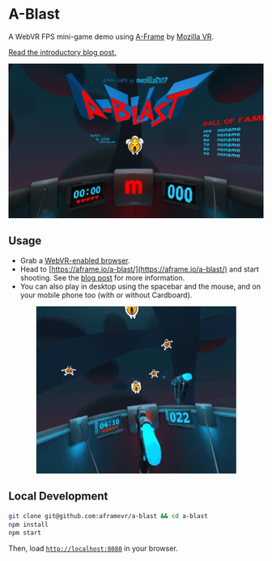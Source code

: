 # A-Blast

A WebVR FPS mini-game demo using [A-Frame](http://aframe.io) by [Mozilla VR](http://mozvr.com).

[Read the introductory blog post.](https://blog.mozvr.com/a-blast/)

[![Screenshot of A-Blast main menu](assets/readme/mainmenu2.png)](https://aframe.io/a-blast/)

## Usage

- Grab a [WebVR-enabled browser](https://webvr.info/).
- Head to [https://aframe.io/a-blast/](https://aframe.io/a-blast/) and start shooting. See the [blog post](https://blog.mozvr.com/a-blast/) for more information.
- You can also play in desktop using the spacebar and the mouse, and on your mobile phone too (with or without Cardboard).

<p align="center">
  <img src="assets/readme/a-blast-3s.gif" alt="Recording of A-Blast gameplay">
</p>

## Local Development

```bash
git clone git@github.com:aframevr/a-blast && cd a-blast
npm install
npm start
```

Then, load [`http://localhost:8080`](http://localhost:8080) in your browser.
